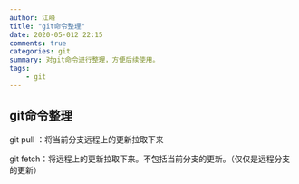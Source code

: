```yaml
---
author: 江峰
title: "git命令整理"
date: 2020-05-012 22:15
comments: true
categories: git
summary: 对git命令进行整理，方便后续使用。
tags: 
	- git
---
```


## git命令整理

git pull ：将当前分支远程上的更新拉取下来

git fetch：将远程上的更新拉取下来。不包括当前分支的更新。（仅仅是远程分支的更新）